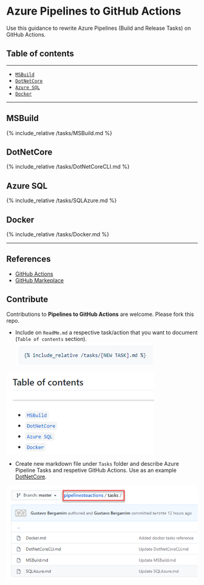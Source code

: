# Azure Pipelines to GitHub Actions

Use this guidance to rewrite Azure Pipelines (Build and Release Tasks) on GitHub Actions.


## Table of contents
---
<!--ts-->
   * [`MSBuild`](#msbuild)
   * [`DotNetCore`](#dotnetcore)
   * [`Azure SQL`](#azure-sql)
   * [`Docker`](#docker)
<!--te-->

---


## MSBuild
{% include_relative /tasks/MSBuild.md %}

## DotNetCore
{% include_relative /tasks/DotNetCoreCLI.md %}

## Azure SQL
{% include_relative /tasks/SQLAzure.md %}

## Docker
{% include_relative /tasks/Docker.md %}

---


## References

- [GitHub Actions](https://github.com/features/actions)
- [GitHub Markeplace](https://github.com/marketplace?type=actions)

## Contribute

Contributions to **Pipelines to GitHub Actions** are welcome. Please fork this repo.

- Include on `ReadMe.md` a respective task/action that you want to document (`Table of contents` section).
![Include MD](images/include-md.png)

![Table of contents](images/table-of-contents.png)

- Create new markdown file under `Tasks` folder and describe Azure Pipeline Tasks and respetive GitHub Actions. Use as an example [DotNetCore](/tasks/DotNetCoreCLI.md).

![Include Tasks](images/include-tasks.png)
